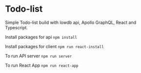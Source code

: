 # Todo-list
Simple Todo-list build with lowdb api, Apollo GraphQL, React and Typescript.

Install packages for api ```npm install```

Install packages for client  ```npm run react-install```

To run API server ```npm run server```

To run React App ```npm run react-app```
